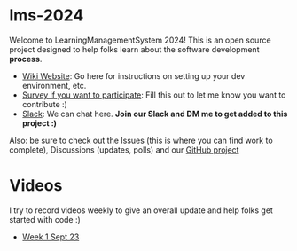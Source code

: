 # lms-2024
Welcome to LearningManagementSystem 2024! This is an open source project designed to help folks learn about the software development **process**.

- [Wiki Website](https://emilharvey.ca/lms-2024): Go here for instructions on setting up your dev environment, etc.
- [Survey if you want to participate](https://forms.gle/vs4Xr4htJ4dswRCV8): Fill this out to let me know you want to contribute :)
- [Slack](https://join.slack.com/t/lms-2024/shared_invite/zt-2r3ma5s1e-whiKySCz0qip3Nm5Uuifag): We can chat here. **Join our Slack and DM me to get added to this project :)**


Also: be sure to check out the Issues (this is where you can find work to complete), Discussions (updates, polls) and our [GitHub project](https://github.com/users/ehharvey/projects/13/views/5)

# Videos
I try to record videos weekly to give an overall update and help folks get started with code :)
- [Week 1 Sept 23](https://youtu.be/4xZaxwmNqJQ)
